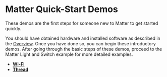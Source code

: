 # Matter Quick-Start Demos

These demos are the first steps for someone new to Matter to get started quickly.

You should have obtained hardware and installed software as described in the [Overview](/matter/{build-docspace-version}/matter-overview). Once you have done so, you can begin these introductory demos. After going through the basic steps of these demos, proceed to the Matter Light and Switch example for more detailed examples.

- [**Wi-Fi**](./01-wifi-quick-start-demo.md)
- [**Thread**](./02-thread-quick-start-demo.md)
